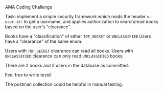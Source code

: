 AMA Coding Challenge

Task: implement a simple security framework which reads the header
`x-user-id:` to get a username, and applies authorization to search/read
books based on the user's "clearance".

Books have a "classification" of either `TOP_SECRET` or `UNCLASSIFIED`
Users have a "clearance" of the same enum.

Users with `TOP_SECRET` clearance can read all books.
Users with `UNCLASSIFIED` clearance can only read `UNCLASSIFIED` books.

There are 2 books and 2 users in the database as committed. 

Feel free to write tests!

The postman collection could be helpful in manual testing.
